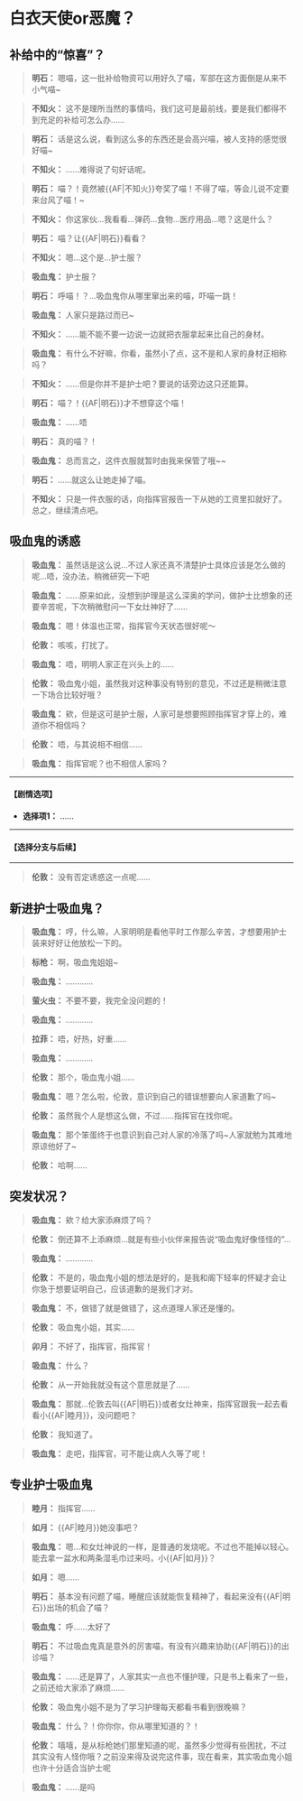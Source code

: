 # 白衣天使or恶魔？

## 补给中的“惊喜”？

> **明石：**
> 嗯喵，这一批补给物资可以用好久了喵，军部在这方面倒是从来不小气喵~

> **不知火：**
> 这不是理所当然的事情吗，我们这可是最前线，要是我们都得不到充足的补给可怎么办……

> **明石：**
> 话是这么说，看到这么多的东西还是会高兴喵，被人支持的感觉很好喵~

> **不知火：**
> ……难得说了句好话呢。

> **明石：**
> 喵？！竟然被{{AF|不知火}}夸奖了喵！不得了喵，等会儿说不定要来台风了喵！~

> **不知火：**
> 你这家伙…我看看…弹药…食物…医疗用品…嗯？这是什么？

> **明石：**
> 喵？让{{AF|明石}}看看？

> **不知火：**
> 嗯…这个是…护士服？

> **吸血鬼：**
> 护士服？

> **明石：**
> 呼喵！？…吸血鬼你从哪里窜出来的喵，吓喵一跳！

> **吸血鬼：**
> 人家只是路过而已~

> **不知火：**
> ……能不能不要一边说一边就把衣服拿起来比自己的身材。

> **吸血鬼：**
> 有什么不好嘛，你看，虽然小了点，这不是和人家的身材正相称吗？

> **不知火：**
> ……但是你并不是护士吧？要说的话旁边这只还能算。

> **明石：**
> 喵？！{{AF|明石}}才不想穿这个喵！

> **吸血鬼：**
> ……唔

> **明石：**
> 真的喵？！

> **吸血鬼：**
> 总而言之，这件衣服就暂时由我来保管了哦~~

> **明石：**
> ……就这么让她走掉了喵。

> **不知火：**
> 只是一件衣服的话，向指挥官报告一下从她的工资里扣就好了。总之，继续清点吧。

## 吸血鬼的诱惑

> **吸血鬼：**
> 虽然话是这么说…不过人家还真不清楚护士具体应该是怎么做的呢…唔，没办法，稍微研究一下吧

> **吸血鬼：**
> ……原来如此，没想到护理是这么深奥的学问，做护士比想象的还要辛苦呢，下次稍微慰问一下女灶神好了……

> **吸血鬼：**
> 嗯！体温也正常，指挥官今天状态很好呢～

> **伦敦：**
> 咳咳，打扰了。

> **吸血鬼：**
> 唔，明明人家正在兴头上的……

> **伦敦：**
> 吸血鬼小姐，虽然我对这种事没有特别的意见，不过还是稍微注意一下场合比较好哦？

> **吸血鬼：**
> 欸，但是这可是护士服，人家可是想要照顾指挥官才穿上的，难道你不相信吗？

> **伦敦：**
> 唔，与其说相不相信……

> **吸血鬼：**
> 指挥官呢？也不相信人家吗？

---
#### **【剧情选项】**
*   **选择项1：** ……

---
#### **【选择分支与后续】**
---

> **伦敦：**
> 没有否定诱惑这一点呢……

## 新进护士吸血鬼？

> **吸血鬼：**
> 哼，什么嘛，人家明明是看他平时工作那么辛苦，才想要用护士装来好好让他放松一下的。

> **标枪：**
> 啊，吸血鬼姐姐~

> **吸血鬼：**
> …………

> **萤火虫：**
> 不要不要，我完全没问题的！

> **吸血鬼：**
> …………

> **拉菲：**
> 唔，好热，好重……

> **吸血鬼：**
> …………

> **伦敦：**
> 那个，吸血鬼小姐……

> **吸血鬼：**
> 嗯？怎么啦，伦敦，意识到自己的错误想要向人家道歉了吗~

> **伦敦：**
> 虽然我个人是想这么做，不过……指挥官在找你呢。

> **吸血鬼：**
> 那个笨蛋终于也意识到自己对人家的冷落了吗~人家就勉为其难地原谅他好了~

> **伦敦：**
> 哈啊……

## 突发状况？

> **吸血鬼：**
> 欸？给大家添麻烦了吗？

> **伦敦：**
> 倒还算不上添麻烦…就是有些小伙伴来报告说“吸血鬼好像怪怪的”…

> **吸血鬼：**
> …………

> **伦敦：**
> 不是的，吸血鬼小姐的想法是好的，是我和阁下轻率的怀疑才会让你急于想要证明自己，应该道歉的是我们才对。

> **吸血鬼：**
> 不，做错了就是做错了，这点道理人家还是懂的。

> **伦敦：**
> 吸血鬼小姐，其实……

> **卯月：**
> 不好了，指挥官，指挥官！

> **吸血鬼：**
> 什么？

> **伦敦：**
> 从一开始我就没有这个意思就是了……

> **吸血鬼：**
> 那就…伦敦去叫{{AF|明石}}或者女灶神来，指挥官跟我一起去看看小{{AF|睦月}}，没问题吧？

> **伦敦：**
> 我知道了。

> **吸血鬼：**
> 走吧，指挥官，可不能让病人久等了呢！

## 专业护士吸血鬼

> **睦月：**
> 指挥官……

> **如月：**
> {{AF|睦月}}她没事吧？

> **吸血鬼：**
> 嗯…和女灶神说的一样，是普通的发烧呢。不过也不能掉以轻心。能去拿一盆水和两条湿毛巾过来吗，小{{AF|如月}}？

> **如月：**
> 嗯……

> **明石：**
> 基本没有问题了喵，睡醒应该就能恢复精神了，看起来没有{{AF|明石}}出场的机会了喵？

> **吸血鬼：**
> 呼……太好了

> **明石：**
> 不过吸血鬼真是意外的厉害喵，有没有兴趣来协助{{AF|明石}}的出诊喵？

> **吸血鬼：**
> ……还是算了，人家其实一点也不懂护理，只是书上看来了一些，之前还给大家添了麻烦……

> **伦敦：**
> 吸血鬼小姐不是为了学习护理每天都看书看到很晚嘛？

> **吸血鬼：**
> 什么？！你你你，你从哪里知道的？！

> **伦敦：**
> 嘻嘻，是从标枪她们那里知道的呢，虽然多少觉得有些困扰，不过其实没有人怪你哦？之前没来得及说完这件事，现在看来，其实吸血鬼小姐也许十分适合当护士呢

> **吸血鬼：**
> ……是吗

